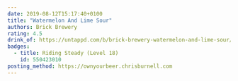 ```yaml
---
date: 2019-08-12T15:17:40+0100
title: "Watermelon And Lime Sour"
authors: Brick Brewery
rating: 4.5
drink_of: https://untappd.com/b/brick-brewery-watermelon-and-lime-sour/2388359
badges:
  - title: Riding Steady (Level 18)
    id: 550423010
posting_method: https://ownyourbeer.chrisburnell.com
---
```

